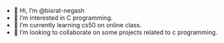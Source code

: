 - 👋 Hi, I’m @bisrat-negash
- 👀 I’m interested in C programming.
- 🌱 I’m currently learning cs50 on online class.
- 💞️ I’m looking to collaborate on some projects related to c programming.

<!---
bisrat-negash/bisrat-negash is a ✨ special ✨ repository because its `README.md` (this file) appears on your GitHub profile.
You can click the Preview link to take a look at your changes.
--->
